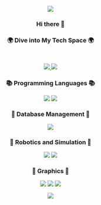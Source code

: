 

<p align="center">
<img src="https://capsule-render.vercel.app/api?type=waving&color=gradient&height=200&section=header&text=JaewonㅤKim'sㅤSWㅤWorld&fontSize=50"/>
</p>

<h3 align="center"><b>Hi there 👋</b></h3>
<h3 align="center"><b>🌍 Dive into My Tech Space 🌍</b></h3>
</br>
<p align="center">
<a href="https://youtube.com/@jtotheone8129">
  <img src= "https://img.shields.io/badge/Youtube-ff0000?style=for-the-badge&logo=youtube&link=https://youtube.com/@jtotheone8129">
</a>
<a href="mailto:gjeus0707@gmail.com">
  <img src= "https://img.shields.io/badge/Gmail-D14836?style=for-the-badge&logo=gmail&logoColor=white&link=mailto:gjeus0707@gmail.com">
</a>	
</p>

<h3 align="center"><b>📚 Programming Languages 📚</b></h3>
<p align="center">
<img src="https://img.shields.io/badge/Python3-3776AB?style=for-the-badge&logo=python&logoColor=white"/>
<img src="https://img.shields.io/badge/CSharp-239120?style=for-the-badge&logo=csharp&logoColor=white"/>
</p>

<!--<h3 align="center"><b>💻 Operating Systems 💻</b></h3>
<p align="center">
<img src="https://img.shields.io/badge/Ubuntu-E95420?style=for-the-badge&logo=ubuntu&logoColor=white"/>
</p>-->

<h3 align="center"><b>🔐 Database Management 🔐</b></h3>
<p align="center">
<img src="https://img.shields.io/badge/PostgreSQL-336791?style=for-the-badge&logo=postgresql&logoColor=white"/>
</p>

<h3 align="center"><b>🤖 Robotics and Simulation 🤖</b></h3>
<p align="center">
<img src="https://img.shields.io/badge/ROS2-22314E?style=for-the-badge&logo=ros&logoColor=white"/>
<img src="https://img.shields.io/badge/Gazebo-529C52?style=for-the-badge&logo=gazebo&logoColor=white"/>
</p>

<h3 align="center"><b>🎨 Graphics 🎨</b></h3>
<p align="center">
<img src="https://img.shields.io/badge/Nvidia_Omniverse-76B900?style=for-the-badge&logo=nvidia&logoColor=white"/>
<img src="https://img.shields.io/badge/Unity-000000?style=for-the-badge&logo=unity&logoColor=white"/>
<!--<img src="https://img.shields.io/badge/Rhino3D-801010?style=for-the-badge&logo=rhino&logoColor=white"/>-->
<img src="https://img.shields.io/badge/WebGL-990099?style=for-the-badge&logo=webgl&logoColor=white"/>
</p>

<!--<h3 align="center"><b>📦 Containerization and Version Control 📦</b></h3>
<p align="center">
<img src="https://img.shields.io/badge/Docker-2496ED?style=for-the-badge&logo=docker&logoColor=white"/>-->
</p>

<!--<h3 align="center"><b>🌍 Geospatial Data Management 🌍</b></h3>
<p align="center">
<img src="https://img.shields.io/badge/OpenStreetMap-7EBB00?style=for-the-badge&logo=openstreetmap&logoColor=white"/>-->
</p>



<p align="center">
<img src="https://capsule-render.vercel.app/api?type=waving&color=gradient&height=150&section=footer"/>
</p>


<!--
**J1-coding/J1-coding** is a ✨ _special_ ✨ repository because its `README.md` (this file) appears on your GitHub profile.

Here are some ideas to get you started:

- 🔭 I’m currently working on ...
- 🌱 I’m currently learning ...
- 👯 I’m looking to collaborate on ...
- 🤔 I’m looking for help with ...
- 💬 Ask me about ...
- 📫 How to reach me: ...
- 😄 Pronouns: ...
- ⚡ Fun fact: ...
-->
